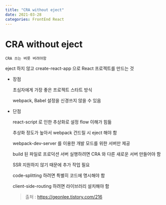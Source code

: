 ```yaml
---
title: "CRA without eject"
date: 2021-03-28
categories: FrontEnd React
---
```


# CRA without eject

    CRA 쓰는 버릇 버려야함

eject 하지 않고 create-react-app 으로 React 프로젝트를 만드는 것

- 장점

  초심자에게 가장 좋은 프로젝트 스타트 방식

  webpack, Babel 설정을 신경쓰지 않을 수 있음

- 단점

  react-script 로 인한 추상화로 설정 flow 이해가 힘듦

  추상화 정도가 높아서 webpack 건드릴 시 eject 해야 함

  webpack-dev-server 를 이용한 개발 모드를 위한 서버만 제공

  build 된 파일로 프로덕션 서버 실행하려면 CRA 와 다른 새로운 서버 만들어야 함

  SSR 지원하지 않기 때문에 추가 작업 필요

  code-splitting 하려면 특별히 코드에 명시해야 함

  client-side-routing 하려면 라이브러리 설치해야 함

  > 출처 : https://geonlee.tistory.com/216
